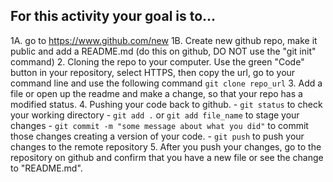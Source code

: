 ## For this activity your goal is to...
1A. go to https://www.github.com/new
1B. Create new github repo, make it public and add a README.md (do this on github, DO NOT use the "git init" command)
2. Cloning the repo to your computer. Use the green "Code" button in your repository, select HTTPS, then copy the url, go to your command line and use the following command `git clone repo_url`
3. Add a file or open up the readme and make a change, so that your repo has a modified status.
4. Pushing your code back to github.
    - `git status` to check your working directory
    - `git add .` or `git add file_name` to stage your changes
    - `git commit -m "some message about what you did"` to commit those changes creating a version of your code.
    - `git push` to push your changes to the remote repository
5. After you push your changes, go to the repository on github and confirm that you have a new file or see the change to "README.md".
